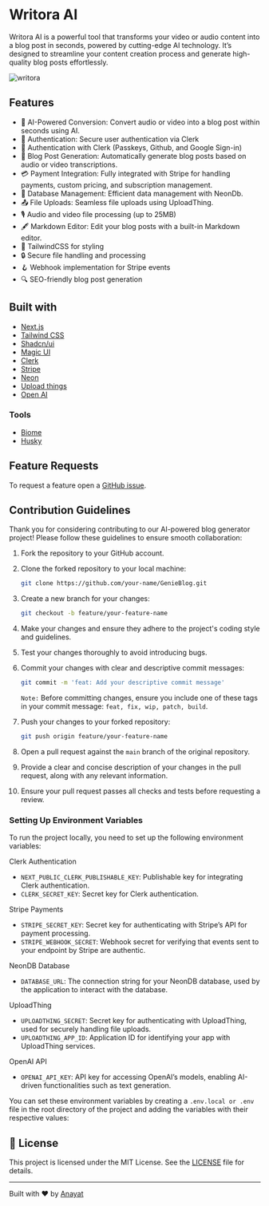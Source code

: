 # Writora AI
Writora AI is a powerful tool that transforms your video or audio content into a blog post in seconds, powered by cutting-edge AI technology. It’s designed to streamline your content creation process and generate high-quality blog posts effortlessly.

![writora](https://github.com/user-attachments/assets/75b62791-5fc7-4529-adb8-b0ba5b3ebc80)

## Features

- 🚀 AI-Powered Conversion: Convert audio or video into a blog post within seconds using AI.
- 🔐 Authentication: Secure user authentication via Clerk
- 🔐 Authentication with Clerk (Passkeys, Github, and Google Sign-in)
- 📝 Blog Post Generation: Automatically generate blog posts based on audio or video transcriptions.
- 💳 Payment Integration: Fully integrated with Stripe for handling payments, custom pricing, and subscription management.
- 💾 Database Management: Efficient data management with NeonDb.
- 📤 File Uploads: Seamless file uploads using UploadThing.
- 🎙️ Audio and video file processing (up to 25MB)
- 🖋️ Markdown Editor: Edit your blog posts with a built-in Markdown editor.
- 💅 TailwindCSS for styling
- 🔒 Secure file handling and processing
- 🪝 Webhook implementation for Stripe events
- 🔍 SEO-friendly blog post generation

## Built with

- [Next.js](https://nextjs.org/)
- [Tailwind CSS](https://tailwindcss.com/)
- [Shadcn/ui](https://ui.shadcn.com/)
- [Magic UI](https://magicui.design)
- [Clerk](https://clerk.com/)
- [Stripe](https://stripe.com/)
- [Neon](https://neon.tech/)
- [Upload things](https://uploadthing.com/)
- [Open AI](https://openai.com/)

### Tools
- [Biome](https://biomejs.dev/)
- [Husky](https://typicode.github.io/husky/)

## Feature Requests

To request a feature open a [GitHub issue](https://github.com/anayatkhan1/Writora/issues).

 ## Contribution Guidelines

Thank you for considering contributing to our AI-powered blog generator project! Please follow these guidelines to ensure smooth collaboration:

1. Fork the repository to your GitHub account.
2. Clone the forked repository to your local machine:

    ```bash
    git clone https://github.com/your-name/GenieBlog.git
    ```

3. Create a new branch for your changes:

    ```bash
    git checkout -b feature/your-feature-name
    ```

4. Make your changes and ensure they adhere to the project's coding style and guidelines.
5. Test your changes thoroughly to avoid introducing bugs.
6. Commit your changes with clear and descriptive commit messages:

    ```bash
    git commit -m 'feat: Add your descriptive commit message'
    ```
    ``Note:`` Before committing changes, ensure you include one of these tags in your commit message: ```feat, fix, wip, patch, build```.

7. Push your changes to your forked repository:

    ```bash
    git push origin feature/your-feature-name
    ```

8. Open a pull request against the `main` branch of the original repository.
9. Provide a clear and concise description of your changes in the pull request, along with any relevant information.
10. Ensure your pull request passes all checks and tests before requesting a review.

### Setting Up Environment Variables

To run the project locally, you need to set up the following environment variables:

Clerk Authentication
- ``NEXT_PUBLIC_CLERK_PUBLISHABLE_KEY``: Publishable key for integrating Clerk authentication.
- ``CLERK_SECRET_KEY``: Secret key for Clerk authentication.

Stripe Payments
- ``STRIPE_SECRET_KEY``: Secret key for authenticating with Stripe’s API for payment processing.
- ``STRIPE_WEBHOOK_SECRET``: Webhook secret for verifying that events sent to your endpoint by Stripe are authentic.

NeonDB Database
- ``DATABASE_URL``: The connection string for your NeonDB database, used by the application to interact with the database.

UploadThing
- ``UPLOADTHING_SECRET``: Secret key for authenticating with UploadThing, used for securely handling file uploads.
- ``UPLOADTHING_APP_ID``: Application ID for identifying your app with UploadThing services.

OpenAI API
- ``OPENAI_API_KEY``: API key for accessing OpenAI’s models, enabling AI-driven functionalities such as text generation.

You can set these environment variables by creating a `.env.local or .env` file in the root directory of the project and adding the variables with their respective values:

## 📜 License
This project is licensed under the MIT License. See the [LICENSE](https://github.com/anayatkhan1/Writora/blob/main/LICENSE) file for details.

---

Built with ❤️ by [Anayat](https://anayat.xyz)
